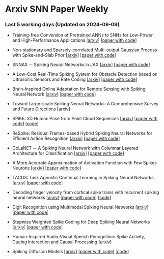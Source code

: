 # Arxiv SNN Paper Weekly


 ### **Last 5 working days (Updated on 2024-09-09)** 


- Training-free Conversion of Pretrained ANNs to SNNs for Low-Power and High-Performance Applications [[arxiv](https://arxiv.org/abs/2409.03368)] [[paper with code](https://paperswithcode.com/paper/training-free-conversion-of-pretrained-anns)]

- Non-stationary and Sparsely-correlated Multi-output Gaussian Process with Spike-and-Slab Prior [[arxiv](https://arxiv.org/abs/2409.03149)] [[paper with code](https://paperswithcode.com/paper/non-stationary-and-sparsely-correlated-multi)]

- SNNAX -- Spiking Neural Networks in JAX [[arxiv](https://arxiv.org/abs/2409.02842)] [[paper with code](https://paperswithcode.com/paper/snnax-spiking-neural-networks-in-jax)]

- A Low-Cost Real-Time Spiking System for Obstacle Detection based on Ultrasonic Sensors and Rate Coding [[arxiv](https://arxiv.org/abs/2409.02680)] [[paper with code](https://paperswithcode.com/paper/a-low-cost-real-time-spiking-system-for)]

- Brain-Inspired Online Adaptation for Remote Sensing with Spiking Neural Network [[arxiv](https://arxiv.org/abs/2409.02146)] [[paper with code](https://paperswithcode.com/paper/brain-inspired-online-adaptation-for-remote)]

- Toward Large-scale Spiking Neural Networks: A Comprehensive Survey and Future Directions [[arxiv](https://arxiv.org/abs/2409.02111)]

- SPiKE: 3D Human Pose from Point Cloud Sequences [[arxiv](https://arxiv.org/abs/2409.01879)] [[paper with code](https://paperswithcode.com/paper/spike-3d-human-pose-from-point-cloud)] [[code](https://github.com/iballester/SPiKE)]

- ReSpike: Residual Frames-based Hybrid Spiking Neural Networks for Efficient Action Recognition [[arxiv](https://arxiv.org/abs/2409.01564)] [[paper with code](https://paperswithcode.com/paper/respike-residual-frames-based-hybrid-spiking)]

- CoLaNET -- A Spiking Neural Network with Columnar Layered Architecture for Classification [[arxiv](https://arxiv.org/abs/2409.01230)] [[paper with code](https://paperswithcode.com/paper/colanet-a-spiking-neural-network-with)]

- A More Accurate Approximation of Activation Function with Few Spikes Neurons [[arxiv](https://arxiv.org/abs/2409.00044)] [[paper with code](https://paperswithcode.com/paper/a-more-accurate-approximation-of-activation)]

- TACOS: Task Agnostic Continual Learning in Spiking Neural Networks [[arxiv](https://arxiv.org/abs/2409.00021)] [[paper with code](https://paperswithcode.com/paper/tacos-task-agnostic-continual-learning-in)]

- Decoding finger velocity from cortical spike trains with recurrent spiking neural networks [[arxiv](https://arxiv.org/abs/2409.01762)] [[paper with code](https://paperswithcode.com/paper/decoding-finger-velocity-from-cortical-spike)] [[code](https://github.com/fmi-basel/neural-decoding-RSNN)]

- Digit Recognition using Multimodal Spiking Neural Networks [[arxiv](https://arxiv.org/abs/2409.00552)] [[paper with code](https://paperswithcode.com/paper/digit-recognition-using-multimodal-spiking)]

- Stepwise Weighted Spike Coding for Deep Spiking Neural Networks [[arxiv](https://arxiv.org/abs/2408.17245)] [[paper with code](https://paperswithcode.com/paper/stepwise-weighted-spike-coding-for-deep)]

- Human-Inspired Audio-Visual Speech Recognition: Spike Activity, Cueing Interaction and Causal Processing [[arxiv](https://arxiv.org/abs/2408.16564)]

- Spiking Diffusion Models [[arxiv](https://arxiv.org/abs/2408.16467)] [[paper with code](https://paperswithcode.com/paper/spiking-diffusion-models)] [[code](https://github.com/andycao1125/sdm)]

